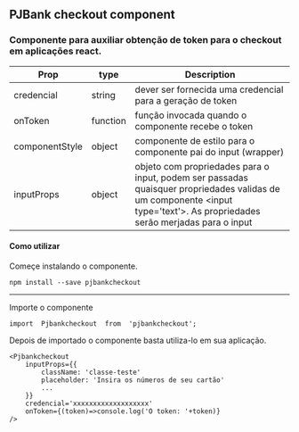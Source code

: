 ## PJBank checkout component

### Componente para auxiliar obtenção de token para o checkout em aplicações react.

| Prop | type | Description |
|--|--|--|
| credencial | string | dever ser fornecida uma credencial para a geração de token |
| onToken | function | função invocada quando o componente recebe o token |
| componentStyle | object | componente de estilo para o componente pai do input (wrapper) |
| inputProps | object | objeto com propriedades para o input, podem ser passadas quaisquer propriedades validas de um componente \<input type='text'>. As propriedades serão merjadas  para o input | 

#### Como utilizar
Começe instalando o componente.

    npm install --save pjbankcheckout

---

Importe o componente 

    import  Pjbankcheckout  from  'pjbankcheckout';

Depois de importado o componente basta utiliza-lo em sua aplicação.

   
    <Pjbankcheckout
	    inputProps={{
		    className: 'classe-teste'
		    placeholder: 'Insira os números de seu cartão'
		    ...
	    }}
	    credencial='xxxxxxxxxxxxxxxxxxx'
	    onToken={(token)=>console.log('O token: '+token)}
    />
